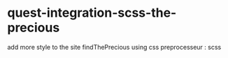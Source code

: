 # quest-integration-scss-the-precious
add more style to the site findThePrecious using css preprocesseur : scss
